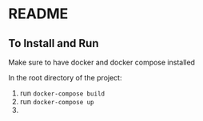 # README

## To Install and Run

Make sure to have docker and docker compose installed

In the root directory of the project:

1. run `docker-compose build`
2. run `docker-compose up`
3.
